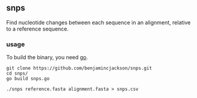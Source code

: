 ## snps

Find nucleotide changes between each sequence in an alignment, relative to a reference sequence.

### usage

To build the binary, you need [go](https://golang.org/).

```
git clone https://github.com/benjamincjackson/snps.git
cd snps/
go build snps.go

./snps reference.fasta alignment.fasta > snps.csv
